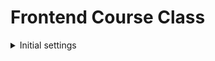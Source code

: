 # Frontend Course Class

<details>
<summary>Initial settings</summary>
<div>

```
npx create-next-app // Next.Js 설치

yarn add next@12.1.0 react@17.0.2 react-dom@17.0.2 --exact // React17

yarn add @emotion/react // Emotion

yarn add @emotion/styled

npm install @apollo/client graphql

yarn add antd

npm install @material-ui/core
```

</div>
</details>
